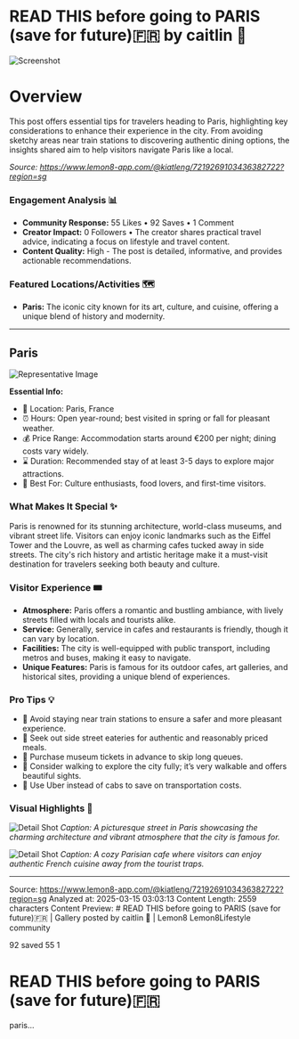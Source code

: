 # READ THIS before going to PARIS (save for future)🇫🇷 by caitlin 🐙

![Screenshot](../metadata/356083145c7244df.png)

# Overview

This post offers essential tips for travelers heading to Paris, highlighting key considerations to enhance their experience in the city. From avoiding sketchy areas near train stations to discovering authentic dining options, the insights shared aim to help visitors navigate Paris like a local.

_Source: https://www.lemon8-app.com/@kiatleng/7219269103436382722?region=sg_

### Engagement Analysis 📊

- **Community Response:** 55 Likes • 92 Saves • 1 Comment
- **Creator Impact:** 0 Followers • The creator shares practical travel advice, indicating a focus on lifestyle and travel content.
- **Content Quality:** High - The post is detailed, informative, and provides actionable recommendations.

### Featured Locations/Activities 🗺

- **Paris:** The iconic city known for its art, culture, and cuisine, offering a unique blend of history and modernity.

---

## Paris

![Representative Image](https://tiktokcdn.com/image_url)

**Essential Info:**

- 📍 Location: Paris, France
- ⏰ Hours: Open year-round; best visited in spring or fall for pleasant weather.
- 💰 Price Range: Accommodation starts around €200 per night; dining costs vary widely.
- ⌛ Duration: Recommended stay of at least 3-5 days to explore major attractions.
- 🎯 Best For: Culture enthusiasts, food lovers, and first-time visitors.

### What Makes It Special ✨

Paris is renowned for its stunning architecture, world-class museums, and vibrant street life. Visitors can enjoy iconic landmarks such as the Eiffel Tower and the Louvre, as well as charming cafes tucked away in side streets. The city's rich history and artistic heritage make it a must-visit destination for travelers seeking both beauty and culture.

### Visitor Experience 🎟

- **Atmosphere:** Paris offers a romantic and bustling ambiance, with lively streets filled with locals and tourists alike.
- **Service:** Generally, service in cafes and restaurants is friendly, though it can vary by location.
- **Facilities:** The city is well-equipped with public transport, including metros and buses, making it easy to navigate.
- **Unique Features:** Paris is famous for its outdoor cafes, art galleries, and historical sites, providing a unique blend of experiences.

### Pro Tips 💡

- 🎯 Avoid staying near train stations to ensure a safer and more pleasant experience.
- 🎯 Seek out side street eateries for authentic and reasonably priced meals.
- 🎯 Purchase museum tickets in advance to skip long queues.
- 🎯 Consider walking to explore the city fully; it’s very walkable and offers beautiful sights.
- 🎯 Use Uber instead of cabs to save on transportation costs.

### Visual Highlights 📸

![Detail Shot](https://tiktokcdn.com/image_url)
_Caption: A picturesque street in Paris showcasing the charming architecture and vibrant atmosphere that the city is famous for._

![Detail Shot](https://tiktokcdn.com/image_url)
_Caption: A cozy Parisian cafe where visitors can enjoy authentic French cuisine away from the tourist traps._

---

Source: https://www.lemon8-app.com/@kiatleng/7219269103436382722?region=sg
Analyzed at: 2025-03-15 03:03:13
Content Length: 2559 characters
Content Preview: # READ THIS before going to PARIS (save for future)🇫🇷 | Gallery posted by caitlin 🐙 | Lemon8
Lemon8Lifestyle community

92 saved
55
1

# READ THIS before going to PARIS (save for future)🇫🇷

paris...
